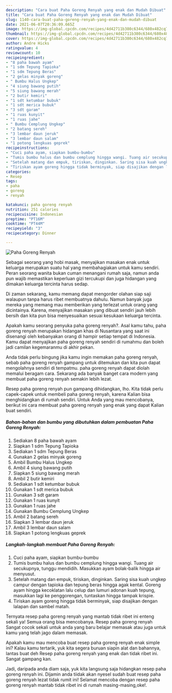 ```yaml
---
description: "Cara buat Paha Goreng Renyah yang enak dan Mudah Dibuat"
title: "Cara buat Paha Goreng Renyah yang enak dan Mudah Dibuat"
slug: 1140-cara-buat-paha-goreng-renyah-yang-enak-dan-mudah-dibuat
date: 2021-06-07T20:36:09.665Z
image: https://img-global.cpcdn.com/recipes/4d42711b380c6344/680x482cq70/paha-goreng-renyah-foto-resep-utama.jpg
thumbnail: https://img-global.cpcdn.com/recipes/4d42711b380c6344/680x482cq70/paha-goreng-renyah-foto-resep-utama.jpg
cover: https://img-global.cpcdn.com/recipes/4d42711b380c6344/680x482cq70/paha-goreng-renyah-foto-resep-utama.jpg
author: Andre Hicks
ratingvalue: 4
reviewcount: 10
recipeingredient:
- "8 paha bawah ayam"
- "1 sdm Tepung Tapioka"
- "1 sdm Tepung Beras"
- "2 gelas minyak goreng"
- " Bumbu Halus Ungkep"
- "4 siung bawang putih"
- "5 siung bawang merah"
- "2 butir kemiri"
- "1 sdt ketumbar bubuk"
- "1 sdt merica bubuk"
- "3 sdt garam"
- "1 ruas kunyit"
- "1 ruas jahe"
- " Bumbu Cemplung Ungkep"
- "2 batang sereh"
- "3 lembar daun jeruk"
- "3 lembar daun salam"
- "1 potong lengkuas geprek"
recipeinstructions:
- "Cuci paha ayam, siapkan bumbu-bumbu"
- "Tumis bumbu halus dan bumbu cemplung hingga wangi. Tuang air secukupnya, tunggu mendidih. Masukkan ayam bolak-balik hingga air menyusut."
- "Setelah matang dan empuk, tiriskan, dinginkan. Saring sisa kuah ungkep campur dengan tapioka dan tepung beras hingga agak kental. Goreng ayam hingga kecoklatan lalu celup dan lumuri adonan kuah tepung, masukkan lagi ke penggorengan, tuntaskan hingga tampak krispie."
- "Tiriskan ayam goreng hingga tidak berminyak, siap disajikan dengan lalapan dan sambel matah."
categories:
- Resep
tags:
- paha
- goreng
- renyah

katakunci: paha goreng renyah 
nutrition: 251 calories
recipecuisine: Indonesian
preptime: "PT16M"
cooktime: "PT44M"
recipeyield: "3"
recipecategory: Dinner

---
```



![Paha Goreng Renyah](https://img-global.cpcdn.com/recipes/4d42711b380c6344/680x482cq70/paha-goreng-renyah-foto-resep-utama.jpg)

Sebagai seorang yang hobi masak, menyajikan masakan enak untuk keluarga merupakan suatu hal yang membahagiakan untuk kamu sendiri. Peran seorang  wanita bukan cuman menangani rumah saja, namun anda pun wajib memastikan keperluan gizi tercukupi dan juga hidangan yang dimakan keluarga tercinta harus sedap.

Di zaman  sekarang, kamu memang dapat mengorder olahan siap saji walaupun tanpa harus ribet membuatnya dahulu. Namun banyak juga mereka yang memang mau memberikan yang terlezat untuk orang yang dicintainya. Karena, menyajikan masakan yang dibuat sendiri jauh lebih bersih dan kita pun bisa menyesuaikan sesuai kesukaan keluarga tercinta. 



Apakah kamu seorang penyuka paha goreng renyah?. Asal kamu tahu, paha goreng renyah merupakan hidangan khas di Nusantara yang saat ini disenangi oleh kebanyakan orang di hampir setiap tempat di Indonesia. Kamu dapat menyajikan paha goreng renyah sendiri di rumahmu dan boleh jadi camilan kegemaranmu di akhir pekan.

Anda tidak perlu bingung jika kamu ingin memakan paha goreng renyah, sebab paha goreng renyah gampang untuk ditemukan dan kita pun dapat mengolahnya sendiri di tempatmu. paha goreng renyah dapat diolah memalui beragam cara. Sekarang ada banyak banget cara modern yang membuat paha goreng renyah semakin lebih lezat.

Resep paha goreng renyah pun gampang dihidangkan, lho. Kita tidak perlu capek-capek untuk membeli paha goreng renyah, karena Kalian bisa menghidangkan di rumah sendiri. Untuk Anda yang mau mencobanya, berikut ini cara membuat paha goreng renyah yang enak yang dapat Kalian buat sendiri.

<!--inarticleads1-->

##### Bahan-bahan dan bumbu yang dibutuhkan dalam pembuatan Paha Goreng Renyah:

1. Sediakan 8 paha bawah ayam
1. Siapkan 1 sdm Tepung Tapioka
1. Sediakan 1 sdm Tepung Beras
1. Gunakan 2 gelas minyak goreng
1. Ambil  Bumbu Halus Ungkep
1. Ambil 4 siung bawang putih
1. Siapkan 5 siung bawang merah
1. Ambil 2 butir kemiri
1. Sediakan 1 sdt ketumbar bubuk
1. Gunakan 1 sdt merica bubuk
1. Gunakan 3 sdt garam
1. Gunakan 1 ruas kunyit
1. Gunakan 1 ruas jahe
1. Gunakan  Bumbu Cemplung Ungkep
1. Ambil 2 batang sereh
1. Siapkan 3 lembar daun jeruk
1. Ambil 3 lembar daun salam
1. Siapkan 1 potong lengkuas geprek




<!--inarticleads2-->

##### Langkah-langkah membuat Paha Goreng Renyah:

1. Cuci paha ayam, siapkan bumbu-bumbu
1. Tumis bumbu halus dan bumbu cemplung hingga wangi. Tuang air secukupnya, tunggu mendidih. Masukkan ayam bolak-balik hingga air menyusut.
1. Setelah matang dan empuk, tiriskan, dinginkan. Saring sisa kuah ungkep campur dengan tapioka dan tepung beras hingga agak kental. Goreng ayam hingga kecoklatan lalu celup dan lumuri adonan kuah tepung, masukkan lagi ke penggorengan, tuntaskan hingga tampak krispie.
1. Tiriskan ayam goreng hingga tidak berminyak, siap disajikan dengan lalapan dan sambel matah.




Ternyata resep paha goreng renyah yang mantab tidak ribet ini enteng sekali ya! Semua orang bisa mencobanya. Resep paha goreng renyah Sangat cocok sekali untuk anda yang baru belajar memasak atau juga untuk kamu yang telah jago dalam memasak.

Apakah kamu mau mencoba buat resep paha goreng renyah enak simple ini? Kalau kamu tertarik, yuk kita segera buruan siapin alat dan bahannya, lantas buat deh Resep paha goreng renyah yang enak dan tidak ribet ini. Sangat gampang kan. 

Jadi, daripada anda diam saja, yuk kita langsung saja hidangkan resep paha goreng renyah ini. Dijamin anda tiidak akan nyesel sudah buat resep paha goreng renyah lezat tidak rumit ini! Selamat mencoba dengan resep paha goreng renyah mantab tidak ribet ini di rumah masing-masing,oke!.

